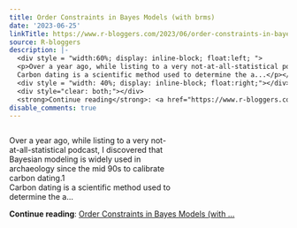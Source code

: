 ```yaml
---
title: Order Constraints in Bayes Models (with brms)
date: '2023-06-25'
linkTitle: https://www.r-bloggers.com/2023/06/order-constraints-in-bayes-models-with-brms/
source: R-bloggers
description: |-
  <div style = "width:60%; display: inline-block; float:left; ">
  <p>Over a year ago, while listing to a very not-at-all-statistical podcast, I discovered that Bayesian modeling is widely used in archaeology since the mid 90s to calibrate carbon dating.1<br />
  Carbon dating is a scientific method used to determine the a...</p></div>
  <div style = "width: 40%; display: inline-block; float:right;"></div>
  <div style="clear: both;"></div>
  <strong>Continue reading</strong>: <a href="https://www.r-bloggers.com/2023/06/order-constraints-in-bayes-models-with-brms/">Order Constraints in Bayes Models (with  ...
disable_comments: true
---
```

<div style = "width:60%; display: inline-block; float:left; ">
<p>Over a year ago, while listing to a very not-at-all-statistical podcast, I discovered that Bayesian modeling is widely used in archaeology since the mid 90s to calibrate carbon dating.1<br />
Carbon dating is a scientific method used to determine the a...</p></div>
<div style = "width: 40%; display: inline-block; float:right;"></div>
<div style="clear: both;"></div>
<strong>Continue reading</strong>: <a href="https://www.r-bloggers.com/2023/06/order-constraints-in-bayes-models-with-brms/">Order Constraints in Bayes Models (with  ...